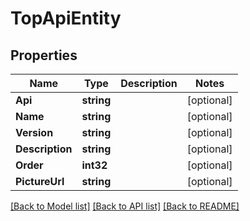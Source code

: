 # TopApiEntity

## Properties

Name | Type | Description | Notes
------------ | ------------- | ------------- | -------------
**Api** | **string** |  | [optional] 
**Name** | **string** |  | [optional] 
**Version** | **string** |  | [optional] 
**Description** | **string** |  | [optional] 
**Order** | **int32** |  | [optional] 
**PictureUrl** | **string** |  | [optional] 

[[Back to Model list]](../README.md#documentation-for-models) [[Back to API list]](../README.md#documentation-for-api-endpoints) [[Back to README]](../README.md)


